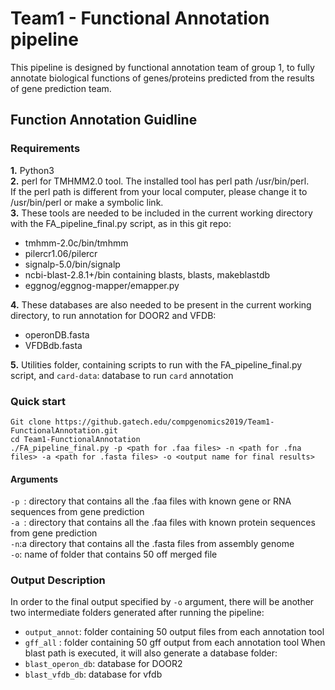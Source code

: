 # Team1 - Functional Annotation pipeline
This pipeline is designed by functional annotation team of group 1, to fully annotate biological functions of genes/proteins predicted from the results of gene prediction team. 
## Function Annotation Guidline
### Requirements
**1.** Python3  <br />
**2.** perl for TMHMM2.0 tool. The installed tool has perl path /usr/bin/perl. <br /> 
If the perl path is different from your local computer, please change it to /usr/bin/perl or make a symbolic link.  <br />
**3.** These tools are needed to be included in the current working directory with the FA_pipeline_final.py script, as in this git repo:
  * tmhmm-2.0c/bin/tmhmm
  * pilercr1.06/pilercr
  * signalp-5.0/bin/signalp
  * ncbi-blast-2.8.1+/bin containing blasts, blasts, makeblastdb
  * eggnog/eggnog-mapper/emapper.py 
  
**4.** These databases are also needed to be present in the current working directory, to run annotation for DOOR2 and VFDB:
  * operonDB.fasta
  * VFDBdb.fasta 
  
**5.** Utilities folder, containing scripts to run with the FA_pipeline_final.py script, and `card-data`: database to run `card` annotation <br /> 
### Quick start
~~~~
Git clone https://github.gatech.edu/compgenomics2019/Team1-FunctionalAnnotation.git 
cd Team1-FunctionalAnnotation 
./FA_pipeline_final.py -p <path for .faa files> -n <path for .fna files> -a <path for .fasta files> -o <output name for final results> 
~~~~
#### Arguments
`-p `: directory that contains all the .faa files with known gene or RNA sequences from gene prediction <br />
`-a `: directory that contains all the .faa files with known protein sequences from gene prediction <br />
`-n`:a directory that contains all the .fasta files from assembly genome <br />
`-o`: name of folder that contains 50 off merged file 
### Output Description
In order to the final output specified by `-o` argument, there will be another two intermediate folders generated after running the pipeline: <br />
  * `output_annot`: folder containing 50 output files from each annotation tool 
   * `gff_all` : folder containing 50 gff output from each annotation tool
When blast path is executed, it will also generate a database folder:
  * `blast_operon_db`: database for DOOR2
  * `blast_vfdb_db`: database for vfdb


